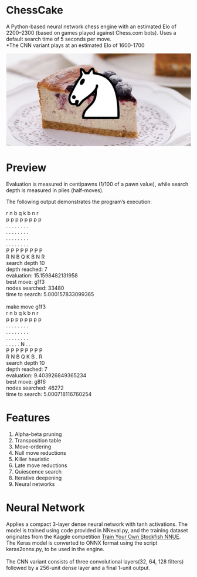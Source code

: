 # ChessCake
A Python-based neural network chess engine with an estimated Elo of 2200–2300 (based on games played against Chess.com bots). Uses a default search time of 5 seconds per move.
<br> *The CNN variant plays at an estimated Elo of 1600-1700

![logo](https://github.com/zack041/ChessCake/blob/main/docs/logo.jpg)

# Preview

Evaluation is measured in centipawns (1/100 of a pawn value), while search depth is measured in plies (half-moves).

The following output demonstrates the program’s execution:

r n b q k b n r <br>
p p p p p p p p <br>
. . . . . . . . <br>
. . . . . . . . <br>
. . . . . . . . <br>
. . . . . . . . <br>
P P P P P P P P <br>
R N B Q K B N R <br>
search depth 10 <br>
depth reached: 7 <br>
evaluation: 15.1598482131958 <br>
best move: g1f3 <br>
nodes searched: 33480 <br>
time to search: 5.000157833099365 <br>
 <br>
make move g1f3 <br>
r n b q k b n r <br>
p p p p p p p p <br>
. . . . . . . . <br>
. . . . . . . . <br>
. . . . . . . . <br>
. . . . . N . . <br>
P P P P P P P P <br>
R N B Q K B . R <br>
search depth 10 <br>
depth reached: 7 <br>
evaluation: 9.403926849365234 <br>
best move: g8f6 <br>
nodes searched: 46272 <br>
time to search: 5.000718116760254 <br>

# Features
1. Alpha-beta pruning
2. Transposition table
3. Move-ordering
4. Null move reductions
5. Killer heuristic
6. Late move reductions
7. Quiescence search
8. Iterative deepening
9. Neural networks

# Neural Network

Applies a compact 3-layer dense neural network with tanh activations. The model is trained using code provided in NNeval.py, and the training dataset originates from the Kaggle competition [Train Your Own Stockfish NNUE](https://www.kaggle.com/competitions/train-your-own-stockfish-nnue/overview). The Keras model is converted to ONNX format using the script keras2onnx.py, to be used in the engine.
<br>
<br>The CNN variant consists of three convolutional layers(32, 64, 128 filters) followed by a 256-unit dense layer and a final 1-unit output.
